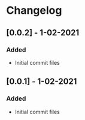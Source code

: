 # Changelog

## [0.0.2] - 1-02-2021

### Added

- Initial commit files


## [0.0.1] - 1-02-2021

### Added

- Initial commit files
